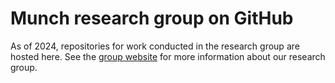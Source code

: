 # Munch research group on GitHub

As of 2024, repositories for work conducted in the research group are hosted here. See the [group website](https://munch-group.org) for more information about our research group.


